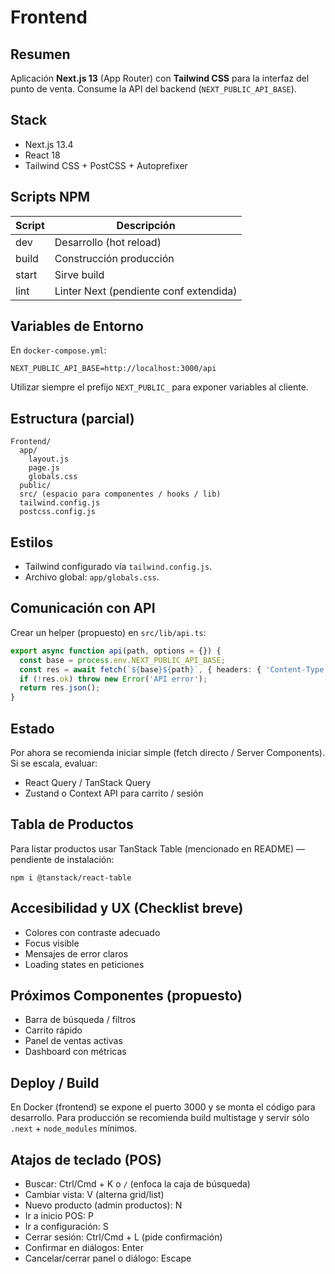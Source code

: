 # Frontend

## Resumen
Aplicación **Next.js 13** (App Router) con **Tailwind CSS** para la interfaz del punto de venta. Consume la API del backend (`NEXT_PUBLIC_API_BASE`).

## Stack
- Next.js 13.4
- React 18
- Tailwind CSS + PostCSS + Autoprefixer

## Scripts NPM
| Script | Descripción                |
|--------|----------------------------|
| dev    | Desarrollo (hot reload)    |
| build  | Construcción producción    |
| start  | Sirve build                |
| lint   | Linter Next (pendiente conf extendida) |

## Variables de Entorno
En `docker-compose.yml`:
```
NEXT_PUBLIC_API_BASE=http://localhost:3000/api
```
Utilizar siempre el prefijo `NEXT_PUBLIC_` para exponer variables al cliente.

## Estructura (parcial)
```
Frontend/
  app/
    layout.js
    page.js
    globals.css
  public/
  src/ (espacio para componentes / hooks / lib)
  tailwind.config.js
  postcss.config.js
```

## Estilos
- Tailwind configurado vía `tailwind.config.js`.
- Archivo global: `app/globals.css`.

## Comunicación con API
Crear un helper (propuesto) en `src/lib/api.ts`:
```ts
export async function api(path, options = {}) {
  const base = process.env.NEXT_PUBLIC_API_BASE;
  const res = await fetch(`${base}${path}`, { headers: { 'Content-Type': 'application/json' }, ...options });
  if (!res.ok) throw new Error('API error');
  return res.json();
}
```

## Estado
Por ahora se recomienda iniciar simple (fetch directo / Server Components). Si se escala, evaluar:
- React Query / TanStack Query
- Zustand o Context API para carrito / sesión

## Tabla de Productos
Para listar productos usar TanStack Table (mencionado en README) — pendiente de instalación:
```
npm i @tanstack/react-table
```

## Accesibilidad y UX (Checklist breve)
- Colores con contraste adecuado
- Focus visible
- Mensajes de error claros
- Loading states en peticiones

## Próximos Componentes (propuesto)
- Barra de búsqueda / filtros
- Carrito rápido
- Panel de ventas activas
- Dashboard con métricas

## Deploy / Build
En Docker (frontend) se expone el puerto 3000 y se monta el código para desarrollo. Para producción se recomienda build multistage y servir sólo `.next` + `node_modules` mínimos.

## Atajos de teclado (POS)

- Buscar: Ctrl/Cmd + K o `/` (enfoca la caja de búsqueda)
- Cambiar vista: V (alterna grid/list)
- Nuevo producto (admin productos): N
- Ir a inicio POS: P
- Ir a configuración: S
- Cerrar sesión: Ctrl/Cmd + L (pide confirmación)
- Confirmar en diálogos: Enter
- Cancelar/cerrar panel o diálogo: Escape
